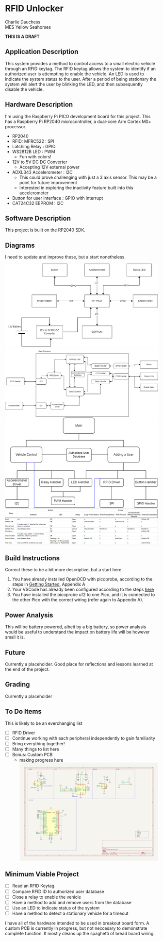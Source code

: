 # RFID Unlocker
Charlie Dauchess  
MES Yellow Seahorses

**THIS IS A DRAFT**

## Application Description
This system provides a method to control access to a small electric vehicle through an RFID keytag.  The RFID keytag allows the system to identify if an authorized user is attempting to enable the vehicle.  An LED is used to indicate the system status to the user.  After a period of being stationary the system will alert the user by blinking the LED, and then subsequently disable the vehicle.



## Hardware Description

I'm using the Raspberry Pi PICO development board for this project.  This has a Raspberry Pi RP2040 microcontroller, a dual-core Arm Cortex M0+ processor. 

- RP2040
- RFID: MFRC522 : SPI
- Latching Relay : GPIO
- WS2812B LED : PWM
    - Fun with colors!
- 12V to 5V DC DC Converter
    - Accepting 12V external power
- ADXL343 Accelerometer : I2C
    - This could prove challenging with just a 3 axis sensor.  This may be a point for future improvement
    - Interested in exploring the inactivity feature built into this accelerometer
- Button for user interface : GPIO with interrupt
- CAT24C32 EEPROM : I2C

## Software Description

This project is built on the RP2040 SDK.

## Diagrams

I need to update and improve these, but a start nonetheless.

![Hardware Diagram](/Images/HardwareDiagram.png)
![Software Diagram](/Images/SoftwareDiagram.png)
![Hierarchy of Control](/Images/HierarchyOfControl.png)
![State Table](/Images/StateTable.png)

## Build Instructions

Correct these to be a bit more descriptive, but a start here.

1. You have already installed OpenOCD with picoprobe, according to the steps in [Getting Started](https://datasheets.raspberrypi.org/pico/getting-started-with-pico.pdf), Appendix A
2. Your VSCode has already been configured according to the steps [here](https://shawnhymel.com/2096/how-to-set-up-raspberry-pi-pico-c-c-toolchain-on-windows-with-vs-code/)
3. You have installed the picoprobe uf2 to one Pico, and it is connected to the other Pico with the correct wiring (refer again to Appendix A).

## Power Analysis

This will be battery powered, albeit by a big battery, so power analysis would be useful to understand the impact on battery life will be however small it is.

## Future

Currently a placeholder.  Good place for reflections and lessons learned at the end of the project.

## Grading

Currently a placeholder

## To Do Items
This is likely to be an everchanging list
- [ ] RFID Driver
- [ ] Continue working with each peripheral independently to gain familiarity
- [ ] Bring everything together!
- [ ] Many things to list here
- [ ] Bonus: Custom PCB
    - making progress here
    ![pcb schematic](/Images/CurrentPCBSchematic.png)


## Minimum Viable Project
- [ ] Read an RFID Keytag
- [ ] Compare RFID ID to authorized user database
- [ ] Close a relay to enable the vehicle
- [ ] Have a method to add and remove users from the database
- [ ] Use an LED to indicate status of the system
- [ ] Have a method to detect a stationary vehicle for a timeout

 I have all of the hardware intended to be used in breakout board form.  A custom PCB is currently in progress, but not neccesary to demonstrate complete function.  It mostly cleans up the spaghetti of bread board wiring. 
